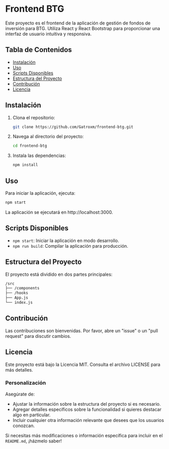 # Frontend BTG

Este proyecto es el frontend de la aplicación de gestión de fondos de inversión para BTG. Utiliza React y React Bootstrap para proporcionar una interfaz de usuario intuitiva y responsiva.

## Tabla de Contenidos

- [Instalación](#instalación)
- [Uso](#uso)
- [Scripts Disponibles](#scripts-disponibles)
- [Estructura del Proyecto](#estructura-del-proyecto)
- [Contribución](#contribución)
- [Licencia](#licencia)

## Instalación

1. Clona el repositorio:
   ```bash
   git clone https://github.com/Gatroxm/frontend-btg.git
   ```
2. Navega al directorio del proyecto:
   ```bash
   cd frontend-btg
   ```
3. Instala las dependencias:
   ```bash
   npm install
   ```

## Uso

Para iniciar la aplicación, ejecuta:

```bash
npm start
```

La aplicación se ejecutará en http://localhost:3000.

## Scripts Disponibles

- `npm start`: Iniciar la aplicación en modo desarrollo.
- `npm run build`: Compilar la aplicación para producción.

## Estructura del Proyecto

El proyecto está dividido en dos partes principales:

```bash
/src
├── /components
├── /hooks
├── App.js
└── index.js
```

## Contribución

Las contribuciones son bienvenidas. Por favor, abre un "issue" o un "pull request" para discutir cambios.

## Licencia

Este proyecto está bajo la Licencia MIT. Consulta el archivo LICENSE para más detalles.

### Personalización

Asegúrate de:

- Ajustar la información sobre la estructura del proyecto si es necesario.
- Agregar detalles específicos sobre la funcionalidad si quieres destacar algo en particular.
- Incluir cualquier otra información relevante que desees que los usuarios conozcan.

Si necesitas más modificaciones o información específica para incluir en el `README.md`, ¡házmelo saber!
